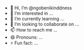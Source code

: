 - 👋 Hi, I’m @ngobenikinddness
- 👀 I’m interested in ...
- 🌱 I’m currently learning ...
- 💞️ I’m looking to collaborate on ...
- 📫 How to reach me ...
- 😄 Pronouns: ...
- ⚡ Fun fact: ...

<!---
ngobenikinddness/ngobenikinddness is a ✨ special ✨ repository because its `README.md` (this file) appears on your GitHub profile.
You can click the Preview link to take a look at your changes.
--->
